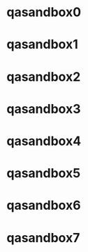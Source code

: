 # qasandbox0
# qasandbox1
# qasandbox2
# qasandbox3
# qasandbox4
# qasandbox5
# qasandbox6
# qasandbox7
